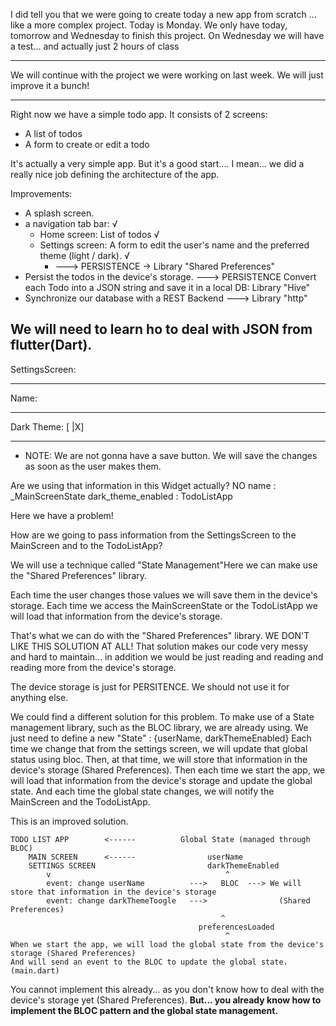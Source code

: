 
I did tell you that we were going to create today a new app from scratch ... like a more complex project.
Today is Monday.
We only have today, tomorrow and Wednesday to finish this project.
On Wednesday we will have a test... and actually just 2 hours of class

---

We will continue with the project we were working on last week.
We will just improve it a bunch!

---

Right now we have a simple todo app. It consists of 2 screens:
- A list of todos
- A form to create or edit a todo

It's actually a very simple app. But it's a good start.... I mean... we did a really nice job defining the architecture of the app.

Improvements:
- A splash screen.
- a navigation tab bar: √
  - Home screen: List of todos √
  - Settings screen: A form to edit the user's name and the preferred theme (light / dark).  √
    - ---> PERSISTENCE -> Library "Shared Preferences"
- Persist the todos in the device's storage. ---> PERSISTENCE
    Convert each Todo into a JSON string and save it in a local DB: Library "Hive"
- Synchronize our database with a REST Backend ---> Library "http"

We will need to learn ho to deal with JSON from flutter(Dart).
---

SettingsScreen:

------------
Name:
___________

Dark Theme:  [ |X]


------------

* NOTE: We are not gonna have a save button. We will save the changes as soon as the user makes them.

Are we using that information in this Widget actually? NO
name : _MainScreenState
dark_theme_enabled : TodoListApp

Here we have a problem!

How are we going to pass information from the SettingsScreen to the MainScreen and to the TodoListApp?

We will use a technique called "State Management"Here we can make use the "Shared Preferences" library.

Each time the user changes those values we will save them in the device's storage.
Each time we access the MainScreenState or the  TodoListApp we will load that information from the device's storage.

That's what we can do with the "Shared Preferences" library.
WE DON'T LIKE THIS SOLUTION AT ALL!
That solution makes our code very messy and hard to maintain... in addition we would be just reading and reading and reading more from the device's storage.

The device storage is just for PERSITENCE. We should not use it for anything else.

We could find a different solution for this problem.
To make use of a State management library, such as the BLOC library, we are already using.
We just need to define a new "State" : {userName, darkThemeEnabled}
Each time we change that from the settings screen, we will update that global status using bloc.
Then, at that time, we will store that information in the device's storage (Shared Preferences).
Then each time we start the app, we will load that information from the device's storage and update the global state.
And each time the global state changes, we will notify the MainScreen and the TodoListApp.

This is an improved solution.


    TODO LIST APP        <------          Global State (managed through BLOC)
        MAIN SCREEN      <------                userName
        SETTINGS SCREEN                         darkThemeEnabled
            v                                       ^
            event: change userName          --->   BLOC  ---> We will store that information in the device's storage
            event: change darkThemeToogle   --->                (Shared Preferences)
                                                   ^           
                                              preferencesLoaded
                                                    ^               
    When we start the app, we will load the global state from the device's storage (Shared Preferences)
    And will send an event to the BLOC to update the global state.
    (main.dart)


You cannot implement this already... as you don't know how to deal with the device's storage yet (Shared Preferences).
**But... you already know how to implement the BLOC pattern and the global state management.**